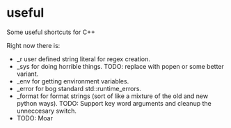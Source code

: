 # useful
Some useful shortcuts for C++

Right now there is:
* _r user defined string literal for regex creation.
* _sys for doing horrible things. TODO: replace with popen or some better variant.
* _env for getting environment variables.
* _error for bog standard std::runtime_errors.
* _format for format strings (sort of like a mixture of the old and new python ways). TODO: Support key word arguments and cleanup the unneccesary switch.
* TODO: Moar
